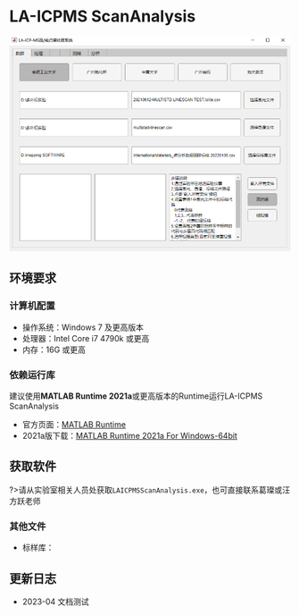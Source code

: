 # LA-ICPMS ScanAnalysis

![软件截图](./img/mapping-software.png)

## 环境要求

### 计算机配置

- 操作系统：Windows 7 及更高版本
- 处理器：Intel Core i7 4790k 或更高
- 内存：16G 或更高

### 依赖运行库

建议使用**MATLAB Runtime 2021a**或更高版本的Runtime运行LA-ICPMS ScanAnalysis

- 官方页面：[MATLAB Runtime](https://ww2.mathworks.cn/products/compiler/matlab-runtime.html)
- 2021a版下载：[MATLAB Runtime 2021a For Windows-64bit](https://ssd.mathworks.cn/supportfiles/downloads/R2021a/Release/8/deployment_files/installer/complete/win64/MATLAB_Runtime_R2021a_Update_8_win64.zip)

## 获取软件

?>请从实验室相关人员处获取`LAICPMSScanAnalysis.exe`，也可直接联系葛璨或汪方跃老师

### 其他文件

- 标样库：

## 更新日志

- 2023-04 文档测试